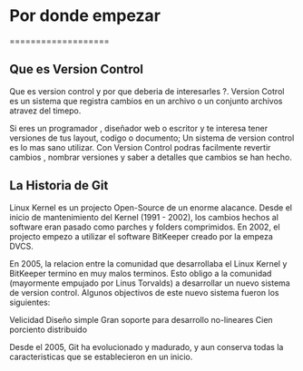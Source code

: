 # Por donde empezar 
===================

## Que es Version Control 

Que es version control y por que deberia de interesarles ?. Version Cotrol es un sistema que registra cambios en un archivo o un conjunto archivos atravez del timepo. 

Si eres un programador , diseñador web o escritor y te interesa tener versiones de tus layout, codigo o documento; Un sistema de version control es lo mas sano utilizar. Con Version Control podras facilmente revertir cambios , nombrar versiones y saber a detalles que cambios se han hecho.

## La Historia de Git 

Linux Kernel es un projecto Open-Source de un enorme alacance. Desde el inicio de mantenimiento del Kernel (1991 - 2002), los cambios hechos al software eran pasado como parches y folders comprimidos. En 2002, el projecto empezo a utilizar el software BitKeeper creado por la empeza DVCS.

En 2005, la relacion entre la comunidad que desarrollaba el Linux Kernel y BitKeeper termino en muy malos terminos. Esto obligo a la comunidad (mayormente empujado por Linus Torvalds) a desarrollar un nuevo sistema de version control. Algunos objectivos de este nuevo sistema fueron los siguientes: 

Velicidad
Diseño simple
Gran soporte para desarrollo no-lineares
Cien porciento distribuido

Desde el 2005, Git ha evolucionado y madurado, y aun conserva todas la caracteristicas que se establecieron en un inicio.




